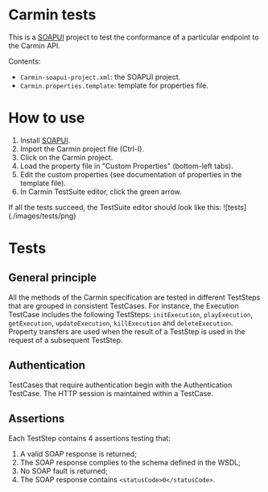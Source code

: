 # Carmin tests

This is a [SOAPUI](http://www.soapui.org/) project to test the conformance of a particular endpoint to the Carmin API.

Contents:
* `Carmin-soapui-project.xml`: the SOAPUI project.
* `Carmin.properties.template`: template for properties file.

# How to use

1. Install [SOAPUI](http://www.soapui.org).
2. Import the Carmin project file (Ctrl-I).
3. Click on the Carmin project.
4. Load the property file in "Custom Properties" (bottom-left tabs).
5. Edit the custom properties (see documentation of properties in the template file).
6. In Carmin TestSuite editor, click the green arrow.

If all the tests succeed, the TestSuite editor should look like this:
![tests]
(./images/tests/png)

# Tests

## General principle

All the methods of the Carmin specification are tested in different
TestSteps that are grouped in consistent TestCases. For instance, the
Execution TestCase includes the following TestSteps: `initExecution`,
`playExecution`, `getExecution`, `updateExecution`, `killExecution`
and `deleteExecution`. Property transfers are used when the result of a
TestStep is used in the request of a subsequent TestStep.

## Authentication

TestCases that require authentication begin
with the Authentication TestCase. The HTTP session is maintained
within a TestCase.

## Assertions

Each TestStep contains 4 assertions testing that:
1. A valid SOAP response is returned;
2. The SOAP response complies to the schema defined in the WSDL;
3. No SOAP fault is returned;
4. The SOAP response contains `<statusCode>0</statusCode>`. 


